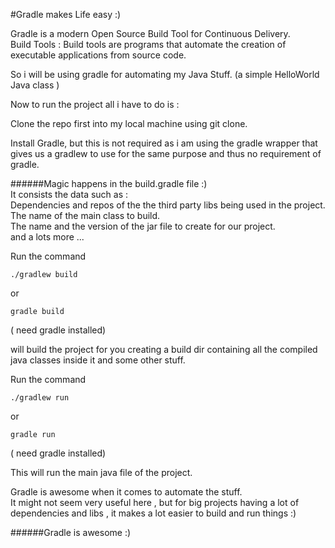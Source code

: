 #Gradle makes Life easy :)

Gradle is a modern Open Source Build Tool for Continuous Delivery.<br/>
Build Tools : Build tools are programs that automate the creation of executable applications from source code.

So i will be using gradle for automating my Java Stuff. (a simple HelloWorld Java class )

Now to run the project all i have to do is :

Clone the repo first into my local machine using git clone.

Install Gradle, but this is not required as i am using the gradle wrapper that gives us a gradlew to use for the same purpose and thus no requirement of gradle.

######Magic happens in the build.gradle file :) <br/>
It consists the data such as : <br/>
Dependencies and repos of the the third party libs being used in the project.  <br/>
The name of the main class to build. <br/>
The name and the version of the jar file to create for our project. <br/>
and a lots more ... <br/>

Run the command 

    ./gradlew build

or 

    gradle build 
    
( need  gradle installed)
    
will build the project for you creating a build dir containing all the compiled java classes inside it and some other stuff.

Run the command

    ./gradlew run
    
or 

    gradle run
     
( need  gradle installed)
   
This will run the main java file of the project.

Gradle is awesome when it comes to automate the stuff. <br/>
It might not seem very useful here , but for big projects having a lot of dependencies and libs , it makes a lot easier to build and run things :)

######Gradle is awesome :)
